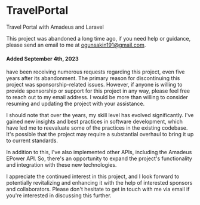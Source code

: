 # TravelPortal
Travel Portal with Amadeus and Laravel 


This project was abandoned a long time ago, if you need help or guidance, please send an email to me at ogunsakin191@gmail.com.

#### Added September 4th, 2023
 have been receiving numerous requests regarding this project, even five years after its abandonment. The primary reason for discontinuing this project was sponsorship-related issues. However, if anyone is willing to provide sponsorship or support for this project in any way, please feel free to reach out to my email address. I would be more than willing to consider resuming and updating the project with your assistance.

I should note that over the years, my skill level has evolved significantly. I've gained new insights and best practices in software development, which have led me to reevaluate some of the practices in the existing codebase. It's possible that the project may require a substantial overhaul to bring it up to current standards.

In addition to this, I've also implemented other APIs, including the Amadeus EPower API. So, there's an opportunity to expand the project's functionality and integration with these new technologies.

I appreciate the continued interest in this project, and I look forward to potentially revitalizing and enhancing it with the help of interested sponsors and collaborators. Please don't hesitate to get in touch with me via email if you're interested in discussing this further.
